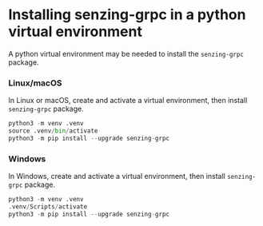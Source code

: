 # Installing senzing-grpc in a python virtual environment

A python virtual environment may be needed to install the `senzing-grpc` package.

### Linux/macOS

In Linux or macOS, create and activate a virtual environment, then install `senzing-grpc` package.

```python
python3 -m venv .venv
source .venv/bin/activate
python3 -m pip install --upgrade senzing-grpc

```

### Windows

In Windows, create and activate a virtual environment, then install `senzing-grpc` package.

```python
python3 -m venv .venv
.venv/Scripts/activate
python3 -m pip install --upgrade senzing-grpc

```
